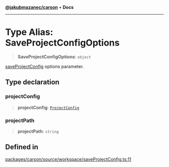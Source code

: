 [**@jakubmazanec/carson**](../README.md) • **Docs**

---

# Type Alias: SaveProjectConfigOptions

> **SaveProjectConfigOptions**: `object`

[saveProjectConfig](../functions/saveProjectConfig.md) options parameter.

## Type declaration

### projectConfig

> **projectConfig**: [`ProjectConfig`](ProjectConfig.md)

### projectPath

> **projectPath**: `string`

## Defined in

[packages/carson/source/workspace/saveProjectConfig.ts:11](https://github.com/jakubmazanec/tools/blob/1c4f0471e4ca7ee64c14124101a8ac795175e9bf/packages/carson/source/workspace/saveProjectConfig.ts#L11)
